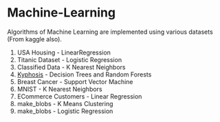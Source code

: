 # Machine-Learning

Algorithms of Machine Learning are implemented using various datasets (From kaggle also).
1. USA Housing - LinearRegression
2. Titanic Dataset - Logistic Regression
3. Classified Data - K Nearest Neighbors
4. <a href = "https://github.com/sameeksharathi/Machine-Learning/tree/master/Decision%20Trees%20and%20Random%20Forests%20-%20Kyphosis">Kyphosis</a> - Decision Trees and Random Forests
5. Breast Cancer - Support Vector Machine 
6. MNIST - K Nearest Neighbors
7. ECommerce Customers - Linear Regression
8. make_blobs - K Means Clustering
9. make_blobs - Logistic Regression

